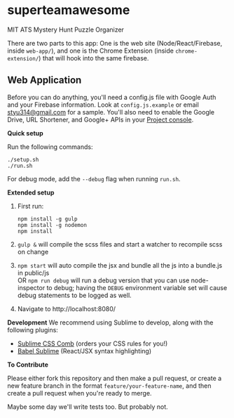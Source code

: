 # superteamawesome
MIT ATS Mystery Hunt Puzzle Organizer

There are two parts to this app: One is the web site (Node/React/Firebase, inside `web-app/`), and one is the Chrome Extension (inside `chrome-extension/`) that will hook into the same firebase.

## Web Application

Before you can do anything, you'll need a config.js file with Google Auth and your Firebase information. Look at `config.js.example` or email styu314@gmail.com for a sample. You'll also need to enable the Google Drive, URL Shortener, and Google+ APIs in your [Project console](https://console.developers.google.com/project).

**Quick setup**

Run the following commands:

```
./setup.sh
./run.sh
```

For debug mode, add the `--debug` flag when running `run.sh`.

**Extended setup**

1. First run:
   ```
   npm install -g gulp
   npm install -g nodemon
   npm install
   ```

2. `gulp &` will compile the scss files and start a watcher to recompile scss on change
3. `npm start` will auto compile the jsx and bundle all the js into a bundle.js in public/js  
OR `npm run debug` will run a debug version that you can use node-inspector to debug; having the `DEBUG` environment variable set will cause debug statements to be logged as well.
4. Navigate to http://localhost:8080/

**Development**
We recommend using Sublime to develop, along with the following plugins:
- [Sublime CSS Comb](https://github.com/csscomb/sublime-csscomb) (orders your CSS rules for you!)
- [Babel Sublime](https://github.com/babel/babel-sublime) (React/JSX syntax highlighting)

**To Contribute**

Please either fork this repository and then make a pull request, or create a new feature branch in the format `feature/your-feature-name`, and then create a pull request when you're ready to merge.

Maybe some day we'll write tests too. But probably not.
